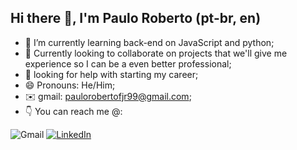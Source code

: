 ## Hi there 👋, I'm Paulo Roberto (pt-br, en)
- 🌱 I’m currently learning back-end on JavaScript and python; 
- 🤝 Currently looking to collaborate on projects that we'll give me experience so I can be a even better professional;
- 🤔 looking for help with starting my career; 
- 😄 Pronouns: He/Him;
- ✉️ gmail: paulorobertofjr99@gmail.com;
- 👇  You can reach me @:
<section>
  <img src="https://img.shields.io/badge/Gmail-D14836?style=for-the-badge&logo=gmail&logoColor=white" target="_blank" alt="Gmail" class="logos">
  <a href="https://www.linkedin.com/in/pauloroberto99/"target="_blank"><img src="https://img.shields.io/badge/LinkedIn-0077B5?style=for-the-badge&logo=linkedin&logoColor=white"alt="LinkedIn" class="logos"></a>
</section> 
<div>
<img height ='160em' src='https://github-readme-stats.vercel.app/api/top-langs?username=iMercyzl&show_icons=true&theme=onedark&locale=en&layout=compact%27/%3E
</div>
<img src="https://github-readme-stats.vercel.app/api?username=Oklard&show_icons=true&theme=monokai" alt="" class="status">
